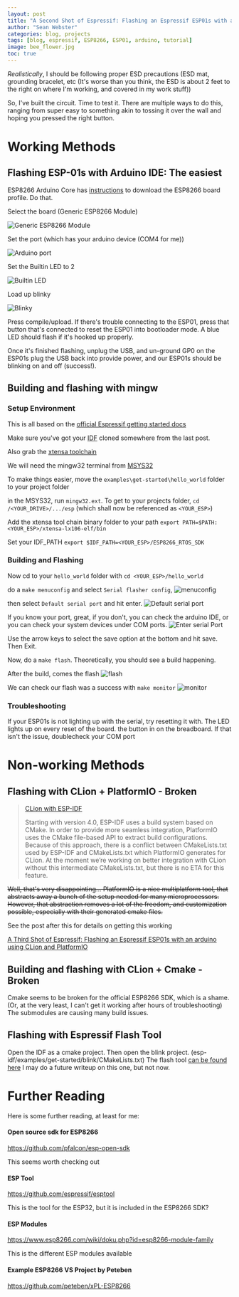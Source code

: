 ```yaml
---
layout: post
title: "A Second Shot of Espressif: Flashing an Espressif ESP01s with an arduino"
author: "Sean Webster"
categories: blog, projects
tags: [blog, espressif, ESP8266, ESP01, arduino, tutorial]
image: bee_flower.jpg
toc: true
---
```


*Realistically*, I should be following proper ESD precautions (ESD mat, grounding bracelet, etc (It's worse than 
you think, the ESD is about 2 feet to the right on where I'm working, and covered in my work stuff))

So, I've built the circuit. Time to test it. There are multiple ways to do this, ranging from super easy to
something akin to tossing it over the wall and hoping you pressed the right button. 

# Working Methods
## Flashing ESP-01s with Arduino IDE: The easiest
ESP8266 Arduino Core has [instructions](https://arduino-esp8266.readthedocs.io/en/latest/installing.html) to download 
the ESP8266 board profile. Do that.

Select the board (Generic ESP8266 Module)

![Generic ESP8266 Module](../assets/img/arduino_ide_board_select.PNG)

Set the port (which has your arduino device (COM4 for me))

![Arduino port](../assets/img/arduino_ide_port.PNG)

Set the Builtin LED to 2

![Builtin LED](../assets/img/arduino_ide_led.PNG)

Load up blinky

![Blinky](../assets/img/blink.PNG)

Press compile/upload. If there's trouble connecting to the ESP01, press that button that's connected to reset the ESP01 into
bootloader mode. A blue LED should flash if it's hooked up properly.

Once it's finished flashing, unplug the USB, and un-ground GP0 on the ESP01s plug the USB back into provide power, and our ESP01s
should be blinking on and off (success!).

## Building and flashing with mingw
### Setup Environment
This is all based on the [official Espressif getting started docs](https://docs.espressif.com/projects/esp8266-rtos-sdk/en/latest/get-started/windows-setup.html
)

Make sure you've got your [IDF](https://github.com/espressif/ESP8266_RTOS_SDK) cloned somewhere from the last post.

Also grab the [xtensa toolchain](https://dl.espressif.com/dl/xtensa-lx106-elf-gcc8_4_0-esp-2020r3-win32.zip)

We will need the mingw32 terminal from [MSYS32](https://msys2.github.io/)

To make things easier, move the `examples\get-started\hello_world` folder to your project folder

in the MSYS32, run `mingw32.ext`. To get to your projects folder, `cd /<YOUR_DRIVE>/.../esp` (which shall now be referenced as `<YOUR_ESP>`)

Add the xtensa tool chain binary folder to your path `export PATH=$PATH:<YOUR_ESP>/xtensa-lx106-elf/bin`

Set your IDF_PATH `export $IDF_PATH=<YOUR_ESP>/ESP8266_RTOS_SDK`

### Building and Flashing
Now cd to your `hello_world` folder with `cd <YOUR_ESP>/hello_world`

do a `make menuconfig` and select `Serial flasher config`,
![menuconfig](../assets/img/mingw_make_menuconfig.PNG)

then select `Default serial port` and hit enter.
![Default serial port](../assets/img/mingw_make_menuconfig1.PNG)

If you know your port,
great, if you don't, you can check the arduino IDE, or you can check your system devices under COM ports.
![Enter serial Port](../assets/img/mingw_make_menuconfig2.PNG)

Use the arrow keys to select the save option at the bottom and hit save. Then Exit.

Now, do a `make flash`. Theoretically, you should see a build happening.

After the build, comes the flash
![flash](../assets/img/mingw_flash.PNG)

We can check our flash was a success with `make monitor`
![monitor](../assets/img/mingw_monitor.PNG)

### Troubleshooting
If your ESP01s is not lighting up with the serial, try resetting it with. The LED lights up on every reset of the board.
the button in on the breadboard. If that isn't the issue, doublecheck your COM port

# Non-working Methods

## Flashing with CLion + PlatformIO - Broken
> [CLion with ESP-IDF](https://docs.platformio.org/en/latest/integration/ide/clion.html)
> 
>Starting with version 4.0, ESP-IDF uses a build system based on CMake. In order to provide more seamless integration, PlatformIO uses the CMake file-based API to extract build configurations. Because of this approach, there is a conflict between CMakeLists.txt used by ESP-IDF and CMakeLists.txt which PlatformIO generates for CLion. At the moment we’re working on better integration with CLion without this intermediate CMakeLists.txt, but there is no ETA for this feature.


~~Well, that's very disappointing... PlatformIO is a nice multiplatform tool, that abstracts away a bunch of the setup needed
for many microprocessors. However, that abstraction removes a lot of the freedom, and customization possible, especially 
with their generated cmake files.~~

See the post after this for details on getting this working 

[A Third Shot of Espressif: Flashing an Espressif ESP01s with an arduino using CLion and PlatformIO](2022-08-09-a-shot-of-espressif-pt-2.md)


## Building and flashing with CLion + Cmake - Broken
Cmake seems to be broken for the official ESP8266 SDK, which is a shame. (Or, at the very least, I can't get it working after
hours of troubleshooting) The submodules are causing many build issues.


## Flashing with Espressif Flash Tool
Open the IDF as a cmake project. Then open the blink project. (esp-idf/examples/get-started/blink/CMakeLists.txt)
The flash tool [can be found here](https://www.espressif.com/en/support/download/other-tools)
I may do a future writeup on this one, but not now.

# Further Reading
Here is some further reading, at least for me:

#### Open source sdk for ESP8266
https://github.com/pfalcon/esp-open-sdk

This seems worth checking out

#### ESP Tool
https://github.com/espressif/esptool

This is the tool for the ESP32, but it is included in the ESP8266 SDK?

#### ESP Modules
https://www.esp8266.com/wiki/doku.php?id=esp8266-module-family

This is the different ESP modules available

#### Example ESP8266 VS Project by Peteben
https://github.com/peteben/xPL-ESP8266
